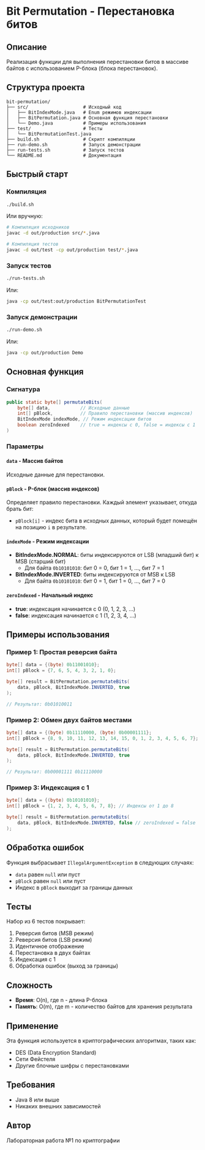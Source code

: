 # Bit Permutation - Перестановка битов

## Описание

Реализация функции для выполнения перестановки битов в массиве байтов с использованием P-блока (блока перестановок).

## Структура проекта

```
bit-permutation/
├── src/                    # Исходный код
│   ├── BitIndexMode.java   # Enum режимов индексации
│   ├── BitPermutation.java # Основная функция перестановки
│   └── Demo.java           # Примеры использования
├── test/                   # Тесты
│   └── BitPermutationTest.java
├── build.sh                # Скрипт компиляции
├── run-demo.sh             # Запуск демонстрации
├── run-tests.sh            # Запуск тестов
└── README.md               # Документация
```

## Быстрый старт

### Компиляция

```bash
./build.sh
```

Или вручную:
```bash
# Компиляция исходников
javac -d out/production src/*.java

# Компиляция тестов
javac -d out/test -cp out/production test/*.java
```

### Запуск тестов

```bash
./run-tests.sh
```

Или:
```bash
java -cp out/test:out/production BitPermutationTest
```

### Запуск демонстрации

```bash
./run-demo.sh
```

Или:
```bash
java -cp out/production Demo
```

## Основная функция

### Сигнатура

```java
public static byte[] permutateBits(
    byte[] data,           // Исходные данные
    int[] pBlock,          // Правило перестановки (массив индексов)
    BitIndexMode indexMode, // Режим индексации битов
    boolean zeroIndexed    // true = индексы с 0, false = индексы с 1
)
```

### Параметры

#### `data` - Массив байтов
Исходные данные для перестановки.

#### `pBlock` - P-блок (массив индексов)
Определяет правило перестановки. Каждый элемент указывает, откуда брать бит:
- `pBlock[i]` - индекс бита в исходных данных, который будет помещён на позицию `i` в результате.

#### `indexMode` - Режим индексации
- **BitIndexMode.NORMAL**: биты индексируются от LSB (младший бит) к MSB (старший бит)
  - Для байта `0b10101010`: бит 0 = 0, бит 1 = 1, ..., бит 7 = 1
- **BitIndexMode.INVERTED**: биты индексируются от MSB к LSB
  - Для байта `0b10101010`: бит 0 = 1, бит 1 = 0, ..., бит 7 = 0

#### `zeroIndexed` - Начальный индекс
- **true**: индексация начинается с 0 (0, 1, 2, 3, ...)
- **false**: индексация начинается с 1 (1, 2, 3, 4, ...)

## Примеры использования

### Пример 1: Простая реверсия байта

```java
byte[] data = {(byte) 0b11001010};
int[] pBlock = {7, 6, 5, 4, 3, 2, 1, 0};

byte[] result = BitPermutation.permutateBits(
    data, pBlock, BitIndexMode.INVERTED, true
);

// Результат: 0b01010011
```

### Пример 2: Обмен двух байтов местами

```java
byte[] data = {(byte) 0b11110000, (byte) 0b00001111};
int[] pBlock = {8, 9, 10, 11, 12, 13, 14, 15, 0, 1, 2, 3, 4, 5, 6, 7};

byte[] result = BitPermutation.permutateBits(
    data, pBlock, BitIndexMode.INVERTED, true
);

// Результат: 0b00001111 0b11110000
```

### Пример 3: Индексация с 1

```java
byte[] data = {(byte) 0b10101010};
int[] pBlock = {1, 2, 3, 4, 5, 6, 7, 8}; // Индексы от 1 до 8

byte[] result = BitPermutation.permutateBits(
    data, pBlock, BitIndexMode.INVERTED, false // zeroIndexed = false
);
```

## Обработка ошибок

Функция выбрасывает `IllegalArgumentException` в следующих случаях:
- `data` равен `null` или пуст
- `pBlock` равен `null` или пуст
- Индекс в `pBlock` выходит за границы данных

## Тесты

Набор из 6 тестов покрывает:
1. Реверсия битов (MSB режим)
2. Реверсия битов (LSB режим)
3. Идентичное отображение
4. Перестановка в двух байтах
5. Индексация с 1
6. Обработка ошибок (выход за границы)

## Сложность

- **Время**: O(n), где n - длина P-блока
- **Память**: O(m), где m - количество байтов для хранения результата

## Применение

Эта функция используется в криптографических алгоритмах, таких как:
- DES (Data Encryption Standard)
- Сети Фейстеля
- Другие блочные шифры с перестановками

## Требования

- Java 8 или выше
- Никаких внешних зависимостей

## Автор

Лабораторная работа №1 по криптографии

